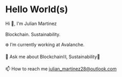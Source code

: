 # Hello World(s)

Hi 👋, I'm Julian Martinez
<br></br>
Blockchain. Sustainability.

❄️ I’m currently working at Avalanche.

💬 Ask me about Blockchain⛓, Sustainability🌲

📫 How to reach me julian_martinez28@outlook.com